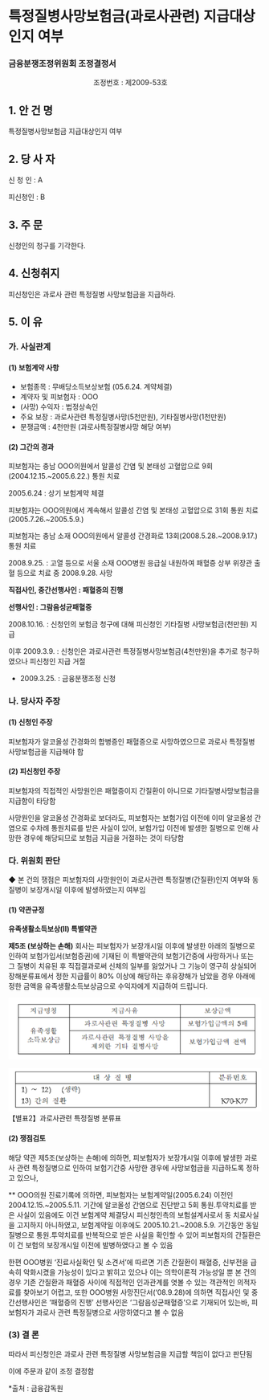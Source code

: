 # 특정질병사망보험금(과로사관련) 지급대상인지 여부

### 금융분쟁조정위원회 조정결정서 

&nbsp;&nbsp;&nbsp;&nbsp;&nbsp;&nbsp;&nbsp;&nbsp;&nbsp;&nbsp; &nbsp;&nbsp;&nbsp;&nbsp;&nbsp;&nbsp;&nbsp;&nbsp;&nbsp;&nbsp; &nbsp;&nbsp;&nbsp;&nbsp;&nbsp;&nbsp;&nbsp;&nbsp;&nbsp;&nbsp; &nbsp;&nbsp;&nbsp;&nbsp;&nbsp;&nbsp;&nbsp;&nbsp;&nbsp;&nbsp;조정번호 : 제2009-53호

## 1. 안 건 명 
특정질병사망보험금 지급대상인지 여부

## 2. 당 사 자 
신 청 인  :  A

피신청인  :  B
 
## 3. 주    문
신청인의 청구를 기각한다.

## 4. 신청취지 
피신청인은 과로사 관련 특정질병 사망보험금을 지급하라.

## 5. 이   유 
### 가. 사실관계 
#### (1) 보험계약 사항 
 
  - 보험종목 : 무배당소득보상보험 (05.6.24. 계약체결)
  - 계약자 및 피보험자 : OOO
  - (사망) 수익자 : 법정상속인
  - 주요 보장 : 과로사관련 특정질병사망(5천만원), 기타질병사망(1천만원) 
  - 분쟁금액 : 4천만원 (과로사특정질병사망 해당 여부)

#### (2) 그간의 경과

피보험자는 충남 OOO의원에서 알콜성 간염 및 본태성 고혈압으로 9회(2004.12.15.~2005.6.22.) 통원 치료
   
2005.6.24 : 상기 보험계약 체결

피보험자는 OOO의원에서 계속해서 알콜성 간염 및 본태성 고혈압으로 31회 통원 치료 (2005.7.26.~2005.5.9.) 

피보험자는 충남 소재 OOO의원에서 알콜성 간경화로 13회(2008.5.28.~2008.9.17.) 통원 치료

2008.9.25. : 고열 등으로 서울 소재 OOO병원 응급실 내원하여 패혈증 상부 위장관 출혈 등으로 치료 중 2008.9.28. 사망

**직접사인, 중간선행사인 : 패혈증의 진행**

**선행사인 : 그람음성균패혈증**

2008.10.16. : 신청인의 보험금 청구에 대해 피신청인 기타질병 사망보험금(천만원) 지급

이후 2009.3.9. : 신청인은 과로사관련 특정질병사망보험금(4천만원)을 추가로 청구하였으나 피신청인 지급 거절
   * 2009.3.25. :  금융분쟁조정 신청

### 나. 당사자 주장 

#### (1) 신청인 주장 
피보험자가 알코올성 간경화의 합병증인 패혈증으로 사망하였으므로 과로사 특정질병사망보험금을 지급해야 함

#### (2) 피신청인 주장
피보험자의 직접적인 사망원인은 패혈증이지 간질환이 아니므로 기타질병사망보험금을 지급함이 타당함

사망원인을 알코올성 간경화로 보더라도, 피보험자는 보험가입 이전에 이미 알코올성 간염으로 수차례 통원치료를 받은 사실이 있어, 보험가입 이전에 발생한 질병으로 인해 사망한 경우에 해당되므로 보험금 지급을 거절하는 것이 타당함
  

### 다. 위원회 판단

◆ 본 건의 쟁점은 피보험자의 사망원인이 과로사관련 특정질병(간질환)인지 여부와 동 질병이 보장개시일 이후에 발생하였는지 여부임

#### (1) 약관규정

**유족생활소득보상(II) 특별약관**

  **제5조 (보상하는 손해)** 회사는 피보험자가 보장개시일 이후에 발생한 아래의 질병으로 인하여 보험가입서(보험증권)에 기재된 이 특별약관의 보험기간중에 사망하거나 또는 그 질병이 치유된 후 직접결과로써 신체의 일부를 잃었거나 그 기능이 영구히 상실되어 장해분류표에서 정한 지급률이 80% 이상에 해당하는 후유장해가 남았을 경우 아래에 정한 금액을 유족생활소득보상금으로 수익자에게 지급하여 드립니다.

![alt image](https://raw.githubusercontent.com/aijinet/bodoc-claim-contents/master/contents/images/118_1.PNG)
<!--
지급명칭
지급사유
보상금액
유족생활
소득보상금
과로사관련 특정질병 사망
보험가입금액의 5배
과로사관련 특정질병 사망을 제외한 기타 질병사망
보험가입금액 전액
-->

![alt image](https://raw.githubusercontent.com/aijinet/bodoc-claim-contents/master/contents/images/118_2.PNG)
【별표2】과로사관련 특정질병 분류표

<!--
대 상 질 병
분류번호
1) ～ 12)   (생략)
13) 간의 질환

 K70-K77
--> 

#### (2) 쟁점검토  

해당 약관 제5조(보상하는 손해)에 의하면, 피보험자가 보장개시일 이후에 발생한 과로사 관련 특정질병으로 인하여 보험기간중 사망한 경우에 사망보험금을 지급하도록 정하고 있으나,

** OOO의원 진료기록에 의하면, 피보험자는 보험계약일(2005.6.24) 이전인 2004.12.15.~2005.5.11. 기간에 알코올성 간염으로 진단받고 5회 통원․투약치료를 받은 사실이 있음에도 이건 보험계약 체결당시 피신청인측의 보험설계사로서 동 치료사실을 고지하지 아니하였고, 보험계약일 이후에도 2005.10.21.~2008.5.9. 기간동안 동일 질병으로 통원․투약치료를 반복적으로 받은 사실을 확인할 수 있어 피보험자의 간질환은 이 건 보험의 보장개시일 이전에 발병하였다고 볼 수 있음


한편 OOO병원 ‘진료사실확인 및 소견서’에 따르면 기존 간질환이 패혈증, 신부전을 급속히 악화시켰을 가능성이 있다고 밝히고 있으나 이는 의학이론적 가능성일 뿐 본 건의 경우 기존 간질환과 패혈증 사이에 직접적인 인과관계를 엿볼 수 있는 객관적인 의적자료를 찾아보기 어렵고, 또한 OOO병원 사망진단서(‘08.9.28)에 의하면 직접사인 및 중간선행사인은 ‘패혈증의 진행’ 선행사인은 ‘그람음성균패혈증’으로 기재되어 있는바, 피보험자가 과로사 관련 특정질병으로 사망하였다고 볼 수 없음


### (3) 결 론

따라서 피신청인은 과로사 관련 특정질병 사망보험금을 지급할 책임이 없다고 판단됨

이에 주문과 같이 조정 결정함  

*출처 : 금융감독원